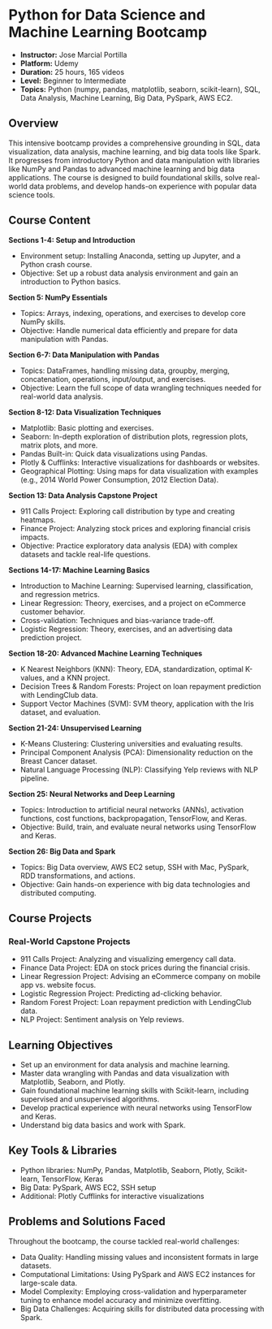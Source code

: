 # Python for Data Science and Machine Learning Bootcamp

- **Instructor:** Jose Marcial Portilla
- **Platform:** Udemy
- **Duration:** 25 hours, 165 videos
- **Level:** Beginner to Intermediate
- **Topics:** Python (numpy, pandas, matplotlib, seaborn, scikit-learn), SQL, Data Analysis, Machine Learning, Big Data, PySpark, AWS EC2.

## Overview
This intensive bootcamp provides a comprehensive grounding in SQL, data visualization, data analysis, machine learning, and big data tools like Spark. It progresses from introductory Python and data manipulation with libraries like NumPy and Pandas to advanced machine learning and big data applications. The course is designed to build foundational skills, solve real-world data problems, and develop hands-on experience with popular data science tools.

## Course Content
**Sections 1-4: Setup and Introduction**
- Environment setup: Installing Anaconda, setting up Jupyter, and a Python crash course.
- Objective: Set up a robust data analysis environment and gain an introduction to Python basics.

**Section 5: NumPy Essentials**
- Topics: Arrays, indexing, operations, and exercises to develop core NumPy skills.
- Objective: Handle numerical data efficiently and prepare for data manipulation with Pandas.

**Section 6-7: Data Manipulation with Pandas**
- Topics: DataFrames, handling missing data, groupby, merging, concatenation, operations, input/output, and exercises.
- Objective: Learn the full scope of data wrangling techniques needed for real-world data analysis.

**Section 8-12: Data Visualization Techniques**
- Matplotlib: Basic plotting and exercises.
- Seaborn: In-depth exploration of distribution plots, regression plots, matrix plots, and more.
- Pandas Built-in: Quick data visualizations using Pandas.
- Plotly & Cufflinks: Interactive visualizations for dashboards or websites.
- Geographical Plotting: Using maps for data visualization with examples (e.g., 2014 World Power Consumption, 2012 Election Data).

**Section 13: Data Analysis Capstone Project**
- 911 Calls Project: Exploring call distribution by type and creating heatmaps.
- Finance Project: Analyzing stock prices and exploring financial crisis impacts.
- Objective: Practice exploratory data analysis (EDA) with complex datasets and tackle real-life questions.

**Sections 14-17: Machine Learning Basics**
- Introduction to Machine Learning: Supervised learning, classification, and regression metrics.
- Linear Regression: Theory, exercises, and a project on eCommerce customer behavior.
- Cross-validation: Techniques and bias-variance trade-off.
- Logistic Regression: Theory, exercises, and an advertising data prediction project.

**Section 18-20: Advanced Machine Learning Techniques**
- K Nearest Neighbors (KNN): Theory, EDA, standardization, optimal K-values, and a KNN project.
- Decision Trees & Random Forests: Project on loan repayment prediction with LendingClub data.
- Support Vector Machines (SVM): SVM theory, application with the Iris dataset, and evaluation.

**Section 21-24: Unsupervised Learning**
- K-Means Clustering: Clustering universities and evaluating results.
- Principal Component Analysis (PCA): Dimensionality reduction on the Breast Cancer dataset.
- Natural Language Processing (NLP): Classifying Yelp reviews with NLP pipeline.

**Section 25: Neural Networks and Deep Learning**
- Topics: Introduction to artificial neural networks (ANNs), activation functions, cost functions, backpropagation, TensorFlow, and Keras.
- Objective: Build, train, and evaluate neural networks using TensorFlow and Keras.

**Section 26: Big Data and Spark**
- Topics: Big Data overview, AWS EC2 setup, SSH with Mac, PySpark, RDD transformations, and actions.
- Objective: Gain hands-on experience with big data technologies and distributed computing.

## Course Projects
### Real-World Capstone Projects
- 911 Calls Project: Analyzing and visualizing emergency call data.
- Finance Data Project: EDA on stock prices during the financial crisis.
- Linear Regression Project: Advising an eCommerce company on mobile app vs. website focus.
- Logistic Regression Project: Predicting ad-clicking behavior.
- Random Forest Project: Loan repayment prediction with LendingClub data.
- NLP Project: Sentiment analysis on Yelp reviews.

## Learning Objectives
- Set up an environment for data analysis and machine learning.
- Master data wrangling with Pandas and data visualization with Matplotlib, Seaborn, and Plotly.
- Gain foundational machine learning skills with Scikit-learn, including supervised and unsupervised algorithms.
- Develop practical experience with neural networks using TensorFlow and Keras.
- Understand big data basics and work with Spark.

## Key Tools & Libraries
- Python libraries: NumPy, Pandas, Matplotlib, Seaborn, Plotly, Scikit-learn, TensorFlow, Keras
- Big Data: PySpark, AWS EC2, SSH setup
- Additional: Plotly Cufflinks for interactive visualizations

## Problems and Solutions Faced
Throughout the bootcamp, the course tackled real-world challenges:
- Data Quality: Handling missing values and inconsistent formats in large datasets.
- Computational Limitations: Using PySpark and AWS EC2 instances for large-scale data.
- Model Complexity: Employing cross-validation and hyperparameter tuning to enhance model accuracy and minimize overfitting.
- Big Data Challenges: Acquiring skills for distributed data processing with Spark.
